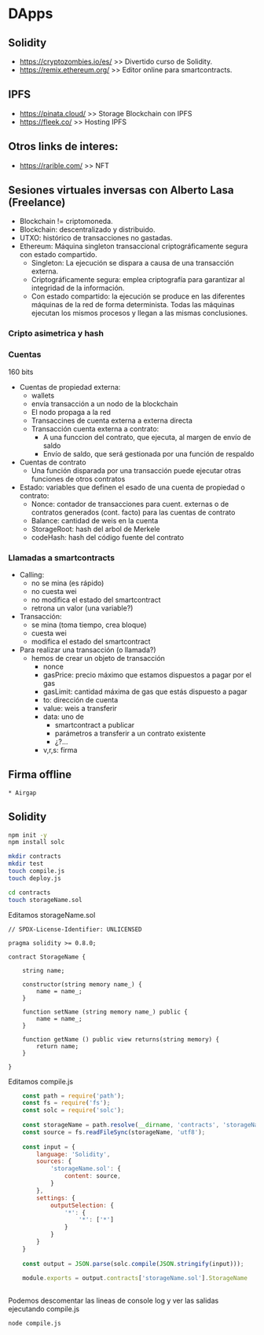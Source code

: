 # DApps

## Solidity
* https://cryptozombies.io/es/ >> Divertido curso de Solidity.
* https://remix.ethereum.org/ >> Editor online para smartcontracts.

## IPFS
* https://pinata.cloud/ >> Storage Blockchain con IPFS
* https://fleek.co/ >> Hosting IPFS

## Otros links de interes:
* https://rarible.com/ >> NFT

## Sesiones virtuales inversas con Alberto Lasa (Freelance)

* Blockchain != criptomoneda.
* Blockchain: descentralizado y distribuido.
* UTXO: histórico de transacciones no gastadas.
* Ethereum: Máquina singleton transaccional criptográficamente segura con estado compartido.
    * Singleton: La ejecución se dispara a causa de una transacción externa.
    * Criptográficamente segura: emplea criptografía para garantizar al integridad de la información.
    * Con estado compartido: la ejecución se produce en las diferentes máquinas de la red de forma determinista. Todas las máquinas ejecutan los mismos procesos y llegan a las mismas conclusiones.

### Cripto asimetrica y hash

### Cuentas
160 bits
* Cuentas de propiedad externa:
    * wallets
    * envía transacción a un nodo de la blockchain
    * El nodo propaga a la red
    * Transaccines de cuenta externa a externa directa
    * Transacción cuenta externa a contrato:
        * A una funccion del contrato, que ejecuta, al margen de envío de saldo
        * Envío de saldo, que será gestionada por una función de respaldo
* Cuentas de contrato
    * Una función disparada por una transacción puede ejecutar otras funciones de otros contratos
* Estado: variables que definen el esado de una cuenta de propiedad o contrato:
    * Nonce: contador de transacciones para cuent. externas o de contratos generados (cont. facto) para las cuentas de contrato
    * Balance: cantidad de weis en la cuenta
    * StorageRoot: hash del arbol de Merkele
    * codeHash: hash del código fuente del contrato
### Llamadas a smartcontracts
* Calling:
    * no se mina (es rápido)
    * no cuesta wei
    * no modifica el estado del smartcontract
    * retrona un valor (una variable?)
* Transacción:
    * se mina (toma tiempo, crea bloque)
    * cuesta wei
    * modifica el estado del smartcontract
* Para realizar una transacción (o llamada?)
    * hemos de crear un objeto de transacción
        * nonce
        * gasPrice: precio máximo que estamos dispuestos a pagar por el gas
        * gasLimit: cantidad máxima de gas que estás dispuesto a pagar
        * to: dirección de cuenta
        * value: weis a transferir
        * data: uno de
            * smartcontract a publicar
            * parámetros a transferir a un contrato existente
            * ¿?...
        * v,r,s: firma
## Firma offline
    * Airgap
    
## Solidity

```bash
npm init -y
npm install solc

mkdir contracts
mkdir test
touch compile.js
touch deploy.js

cd contracts
touch storageName.sol
```

Editamos storageName.sol

```solidity
// SPDX-License-Identifier: UNLICENSED

pragma solidity >= 0.8.0;

contract StorageName {
    
    string name;
    
    constructor(string memory name_) {
        name = name_;
    }
    
    function setName (string memory name_) public {
        name = name_;
    }
    
    function getName () public view returns(string memory) {
        return name;
    }
    
}
```

Editamos compile.js

```javascript
    const path = require('path');
    const fs = require('fs');
    const solc = require('solc');
    
    const storageName = path.resolve(__dirname, 'contracts', 'storageName.sol');
    const source = fs.readFileSync(storageName, 'utf8');
    
    const input = {
        language: 'Solidity',
        sources: {
            'storageName.sol': {
                content: source,
            }
        },
        settings: {
            outputSelection: {
                '*': {
                    '*': ['*']
                }
            }
        }
    }
    
    const output = JSON.parse(solc.compile(JSON.stringify(input)));
    
    module.exports = output.contracts['storageName.sol'].StorageName
    
```

Podemos descomentar las lineas de console log y ver las salidas ejecutando compile.js

```bash
node compile.js
```
